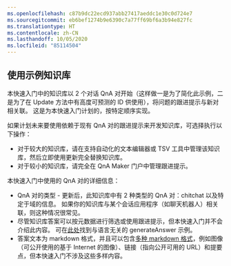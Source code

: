 ```yaml
---
ms.openlocfilehash: c87b9dc22ecd937abb27417aeddc1e30c0d724e7
ms.sourcegitcommit: eb6bef1274b9e6390c7a77ff69bf6a3b94e827fc
ms.translationtype: HT
ms.contentlocale: zh-CN
ms.lasthandoff: 10/05/2020
ms.locfileid: "85114504"
---
```


## <a name="using-this-example-knowledge-base"></a>使用示例知识库

本快速入门中的知识库以 2 个对话 QnA 对开始（这样做一是为了简化此示例，二是为了在 Update 方法中有高度可预测的 ID 供使用），将问题的跟进提示与新对相关联。 这是为本快速入门计划的，按特定顺序实现。

如果计划未来要使用依赖于现有 QnA 对的跟进提示来开发知识库，可选择执行以下操作：
* 对于较大的知识库，请在支持自动化的文本编辑器或 TSV 工具中管理该知识库，然后立即使用更新完全替换知识库。
* 对于较小的知识库，请完全在 QnA Maker 门户中管理跟进提示。

本快速入门中使用的 QnA 对的详细信息：
* QnA 对的类型 - 更新后，此知识库中有 2 种类型的 QnA 对：chitchat 以及特定于域的信息。 如果你的知识库与某个会话应用程序（如聊天机器人）相关联，则这种情况很常见。
* 尽管知识库答案可以按元数据进行筛选或使用跟进提示，但本快速入门并不会介绍此内容。 可在[此处](../Quickstarts/get-answer-from-knowledge-base-using-url-tool.md)找到与语言无关的 generateAnswer 示例。
* 答案文本为 markdown 格式，并且可以包含[多种 markdown 格式](../reference-markdown-format.md)，例如图像（可公开使用的基于 Internet 的图像）、链接（指向公开可用的 URL）和提要点，但本快速入门不涉及这些多样内容。
